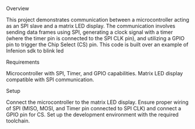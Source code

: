 Overview

This project demonstrates communication between a microcontroller acting as an SPI slave and a matrix LED display. 
The communication involves sending data frames using SPI, generating a clock signal with a timer 
(where the timer pin is connected to the SPI CLK pin), and utilizing a GPIO pin to trigger the Chip Select (CS) pin.
This code is built over an example of Infenion sdk to blink led 

Requirements

Microcontroller with SPI, Timer, and GPIO capabilities.
Matrix LED display compatible with SPI communication.

Setup

Connect the microcontroller to the matrix LED display.
Ensure proper wiring of SPI (MISO, MOSI, and Timer pin connected to SPI CLK) and connect a GPIO pin for CS.
Set up the development environment with the required toolchain.
